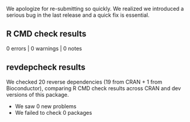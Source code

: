 We apologize for re-submitting so quickly. We realized we introduced a serious
bug in the last release and a quick fix is essential.

## R CMD check results

0 errors | 0 warnings | 0 notes


## revdepcheck results

We checked 20 reverse dependencies (19 from CRAN + 1 from Bioconductor), comparing R CMD check results across CRAN and dev versions of this package.

 * We saw 0 new problems
 * We failed to check 0 packages
